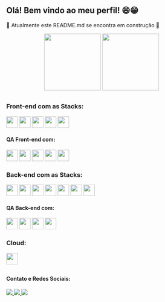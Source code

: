 ## Olá! Bem vindo ao meu perfil! 😄😁 
🚧 Atualmente este README.md se encontra em construção 🚚

<div align='center'>
  <img height='150em' src='https://github-readme-stats.vercel.app/api?username=Edi-Santos&theme=merko&count_private=true&show_icons=true' />
  <img height='150em' src='https://github-readme-stats.vercel.app/api/top-langs/?username=Edi-Santos&layout=compact&theme=merko' />
</div>

##

### Front-end com as Stacks: 
<div>
  <img height='30em' src="https://img.shields.io/badge/HTML5-E34F26?style=for-the-badge&logo=html5&logoColor=white" />
  <img height='30em' src="https://img.shields.io/badge/CSS3-1572B6?style=for-the-badge&logo=css3&logoColor=white" />
  <img height='30em' src="https://img.shields.io/badge/JavaScript-323330?style=for-the-badge&logo=javascript&logoColor=F7DF1E" />
  <img height='30em' src="https://img.shields.io/badge/React-20232A?style=for-the-badge&logo=react&logoColor=61DAFB" />
  <img height='30em' src="https://img.shields.io/badge/Redux-593D88?style=for-the-badge&logo=redux&logoColor=white" />
</div>

#### QA Front-end com:
<div>
  <img height='30em' src="https://img.shields.io/badge/Jest-C21325?style=for-the-badge&logo=jest&logoColor=white" />
  <img height='30em' src="https://testing-library.com/img/octopus-128x128.png" />
  <img height='30em' src="https://img.shields.io/badge/Cypress-17202C?style=for-the-badge&logo=cypress&logoColor=white" />
  <img height='30em' src="https://img.shields.io/badge/eslint-3A33D1?style=for-the-badge&logo=eslint&logoColor=white" />
  <img height="30em" src="https://img.shields.io/badge/stylelint-000?style=for-the-badge&logo=stylelint&logoColor=white" />
</div>

### Back-end com as Stacks: 
<div>
  <img height='30em' src="https://img.shields.io/badge/Node.js-339933?style=for-the-badge&logo=nodedotjs&logoColor=white" />
  <img height='30em' src="https://img.shields.io/badge/Express.js-000000?style=for-the-badge&logo=express&logoColor=white" />
  <img height='30em' src="https://img.shields.io/badge/JWT-000000?style=for-the-badge&logo=JSON%20web%20tokens&logoColor=white" />
  <img height='30em' src="https://img.shields.io/badge/MySQL-005C84?style=for-the-badge&logo=mysql&logoColor=white" />
  <img height='30em' src="https://img.shields.io/badge/MongoDB-4EA94B?style=for-the-badge&logo=mongodb&logoColor=white" />
  <img height='30em' src="https://img.shields.io/badge/Sequelize-52B0E7?style=for-the-badge&logo=Sequelize&logoColor=white" />
  <img height='30em' src="https://img.shields.io/badge/Socket.io-010101?&style=for-the-badge&logo=Socket.io&logoColor=white" />
</div>

#### QA Back-end com:
<div>
  <img height="30em" src="https://img.shields.io/badge/Mocha-8D6748?style=for-the-badge&logo=Mocha&logoColor=white" />
  <img height="30em" src="https://img.shields.io/badge/chai-A30701?style=for-the-badge&logo=chai&logoColor=white" />
  <img height="30em" src='https://sinonjs.org/assets/images/logo.png' />
  <img height="30em" src="https://img.shields.io/badge/eslint-3A33D1?style=for-the-badge&logo=eslint&logoColor=white" />
</div>

### Cloud:
<div>
  <img height="30em" src="https://img.shields.io/badge/Heroku-430098?style=for-the-badge&logo=heroku&logoColor=white" />
</div>

##

#### Contato e Redes Sociais:
<div>
  <a href='edsantos2822@hotmail.com' target='_blank'>
    <img src='https://img.shields.io/badge/Gmail-D14836?style=for-the-badge&logo=gmail&logoColor=white' />
  </a>
  <a href='https://www.linkedin.com/in/edimar-dos-santos-resende/' target='_blank'>
    <img src='https://img.shields.io/badge/LinkedIn-0077B5?style=for-the-badge&logo=linkedin&logoColor=white' />
  </a>
  <a href='https://www.instagram.com/_ed1santos_/' target='_blank'>
    <img src='https://img.shields.io/badge/Instagram-E4405F?style=for-the-badge&logo=instagram&logoColor=white' />
  </a>
</div>
